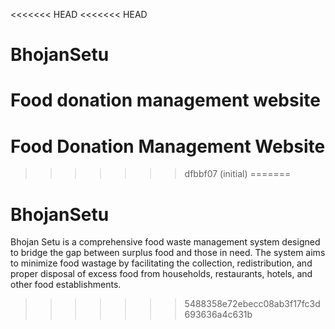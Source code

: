 <<<<<<< HEAD
<<<<<<< HEAD
# BhojanSetu
Food donation management website
=======
# Food Donation Management Website

>>>>>>> dfbbf07 (initial)
=======
# BhojanSetu
Bhojan Setu is a comprehensive food waste management system designed to bridge the gap between surplus food and those in need. The system aims to minimize food wastage by facilitating the collection, redistribution, and proper disposal of excess food from households, restaurants, hotels, and other food establishments.
>>>>>>> 5488358e72ebecc08ab3f17fc3d693636a4c631b
